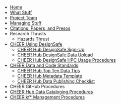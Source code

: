 * [Home](/)
* [What Stuff](01-what-stuff.md)
* [Project Team](02-project-team-info.md)
* [Managing Stuff](03-managing-stuff.md)
* [Citations, Papers, and Presos](04-citations-papers-presentations.md)
* Research Thrusts
  * [Hazards Thrust](hazardsthrust.md)
* [CHEER Using DesignSafe](05-CHEER_Using_DesignSafe.md)
  * [CHEER Hub DesignSafe Sign-Up](05a-CHEER_DesignSafe_SignUp.md)
  * [CHEER Hub DesignSafe Data Upload](05b-CHEER_DesignSafe_DataUpload.md)
  * [CHEER Hub DesignSafe HPC Usage Procedures](05c-CHEER_DesignSafe_HPC)
* [CHEER Data and Code Standards](06-CHEER_DataCodeStandards.md)
  * [CHEER Hub Top Ten Data Tips](06a-CHEER_DataTips.md)
  * [CHEER Hub Metadata Template](06b-CHEER_MetadataTemplate.md)
  * [CHEER Hub Data Publishing Checklist](06c-CHEER_DataPublishingChecklist.md)
* CHEER GitHub Procedures
* [CHEER Hub Data Cataloging Procedures](08-CHEER_CatalogProcedures.md)
* [CHEER kf* Management Procedures](09-CHEER_kfManagement.md)
